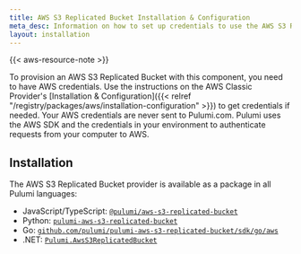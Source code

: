 ```yaml
---
title: AWS S3 Replicated Bucket Installation & Configuration
meta_desc: Information on how to set up credentials to use the AWS S3 Replicated Bucket component.
layout: installation
---
```


{{< aws-resource-note >}}

To provision an AWS S3 Replicated Bucket with this component, you need to have AWS credentials. Use the instructions on the AWS Classic Provider's [Installation & Configuration]({{< relref "/registry/packages/aws/installation-configuration" >}}) to get credentials if needed. Your AWS credentials are never sent to Pulumi.com. Pulumi uses the AWS SDK and the credentials in your environment to authenticate requests from your computer to AWS.

## Installation

The AWS S3 Replicated Bucket provider is available as a package in all Pulumi languages:

* JavaScript/TypeScript: [`@pulumi/aws-s3-replicated-bucket`](https://www.npmjs.com/package/@pulumi/aws-s3-replicated-bucket)
* Python: [`pulumi-aws-s3-replicated-bucket`](https://pypi.org/project/pulumi-aws-s3-replicated-bucket/)
* Go: [`github.com/pulumi/pulumi-aws-s3-replicated-bucket/sdk/go/aws`](https://github.com/pulumi/pulumi-aws-s3-replicated-bucket)
* .NET: [`Pulumi.AwsS3ReplicatedBucket`](https://www.nuget.org/packages/Pulumi.AwsS3ReplicatedBucket)
